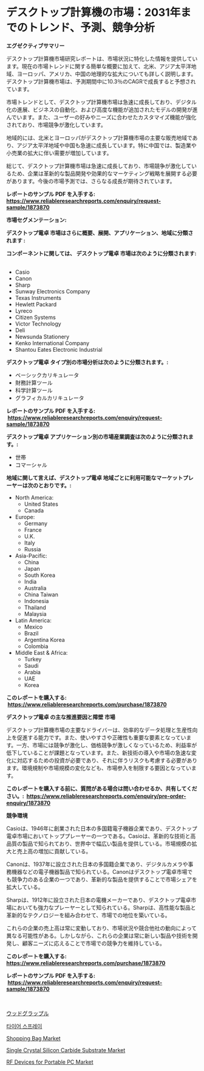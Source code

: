 <p><h1>デスクトップ計算機の市場：2031年までのトレンド、予測、競争分析</h1></p><p><strong>エグゼクティブサマリー</strong></p>
<p><p>デスクトップ計算機市場研究レポートは、市場状況に特化した情報を提供しています。現在の市場トレンドに関する簡単な概要に加えて、北米、アジア太平洋地域、ヨーロッパ、アメリカ、中国の地理的な拡大についても詳しく説明します。デスクトップ計算機市場は、予測期間中に10.3％のCAGRで成長すると予想されています。</p><p>市場トレンドとして、デスクトップ計算機市場は急速に成長しており、デジタル化の進展、ビジネスの自動化、および高度な機能が追加されたモデルの開発が進んでいます。また、ユーザーの好みやニーズに合わせたカスタマイズ機能が強化されており、市場競争が激化しています。</p><p>地域的には、北米とヨーロッパがデスクトップ計算機市場の主要な販売地域であり、アジア太平洋地域や中国も急速に成長しています。特に中国では、製造業や小売業の拡大に伴い需要が増加しています。</p><p>総じて、デスクトップ計算機市場は急速に成長しており、市場競争が激化しているため、企業は革新的な製品開発や効果的なマーケティング戦略を展開する必要があります。今後の市場予測では、さらなる成長が期待されています。</p></p>
<p><strong>レポートのサンプル PDF を入手する: <a href="https://www.reliableresearchreports.com/enquiry/request-sample/1873870">https://www.reliableresearchreports.com/enquiry/request-sample/1873870</a></strong></p>
<p><strong>市場セグメンテーション:</strong></p>
<p><strong> デスクトップ電卓 市場はさらに概要、展開、アプリケーション、地域に分類されます :</strong></p>
<p><strong>コンポーネントに関しては、 デスクトップ電卓 市場は次のように分類されます: &nbsp;</strong></p>
<p><ul><li>Casio</li><li>Canon</li><li>Sharp</li><li>Sunway Electronics Company</li><li>Texas Instruments</li><li>Hewlett Packard</li><li>Lyreco</li><li>Citizen Systems</li><li>Victor Technology</li><li>Deli</li><li>Newsunda Stationery</li><li>Kenko International Company</li><li>Shantou Eates Electronic Industrial</li></ul></p>
<p><strong> デスクトップ電卓 タイプ別の市場分析は次のように分類されます。:</strong></p>
<p><ul><li>ベーシックカリキュレータ</li><li>財務計算ツール</li><li>科学計算ツール</li><li>グラフィカルカリキュレータ</li></ul></p>
<p><strong>レポートのサンプル PDF を入手する: &nbsp;<a href="https://www.reliableresearchreports.com/enquiry/request-sample/1873870">https://www.reliableresearchreports.com/enquiry/request-sample/1873870</a></strong></p>
<p><strong> デスクトップ電卓 アプリケーション別の市場産業調査は次のように分類されます。:</strong></p>
<p><ul><li>世帯</li><li>コマーシャル</li></ul></p>
<p><strong>地域に関して言えば、デスクトップ電卓 地域ごとに利用可能なマーケットプレーヤーは次のとおりです。:</strong></p>
<p><ul>
    <li>
        North America:
        <ul>
            <li>United States</li>
            <li>Canada</li>
        </ul>
    </li>
    <li>
        Europe:
        <ul>
            <li>Germany</li>
            <li>France</li>
            <li>U.K.</li>
            <li>Italy</li>
            <li>Russia</li>
        </ul>
    </li>
    <li>
        Asia-Pacific:
        <ul>
            <li>China</li>
            <li>Japan</li>
            <li>South Korea</li>
            <li>India</li>
            <li>Australia</li>
            <li>China Taiwan</li>
            <li>Indonesia</li>
            <li>Thailand</li>
            <li>Malaysia</li>
        </ul>
    </li>
    <li>
        Latin America:
        <ul>
            <li>Mexico</li>
            <li>Brazil</li>
            <li>Argentina Korea</li>
            <li>Colombia</li>
        </ul>
    </li>
    <li>
        Middle East & Africa:
        <ul>
            <li>Turkey</li>
            <li>Saudi</li>
            <li>Arabia</li>
            <li>UAE</li>
            <li>Korea</li>
        </ul>
    </li>
    </ul></p>
<p><strong>このレポートを購入する: &nbsp;<a href="https://www.reliableresearchreports.com/purchase/1873870">https://www.reliableresearchreports.com/purchase/1873870</a></strong></p>
<p><strong>デスクトップ電卓 の主な推進要因と障壁 市場</strong></p>
<p><p>デスクトップ計算機市場の主要なドライバーは、効率的なデータ処理と生産性向上を促進する能力です。また、使いやすさや正確性も重要な要素となっています。一方、市場には競争が激化し、価格競争が激しくなっているため、利益率が低下していることが課題となっています。また、新技術の導入や市場の急速な変化に対応するための投資が必要であり、それに伴うリスクも考慮する必要があります。環境規制や市場規模の変化なども、市場参入を制限する要因となっています。</p></p>
<p><strong>このレポートを購入する前に、質問がある場合は問い合わせるか、共有してください。:&nbsp; <a href="https://www.reliableresearchreports.com/enquiry/pre-order-enquiry/1873870">https://www.reliableresearchreports.com/enquiry/pre-order-enquiry/1873870</a></strong></p>
<p><strong>競争環境</strong></p>
<p><p>Casioは、1946年に創業された日本の多国籍電子機器企業であり、デスクトップ電卓市場においてトッププレーヤーの一つである。Casioは、革新的な技術と高品質の製品で知られており、世界中で幅広い製品を提供している。市場規模の拡大と売上高の増加に貢献している。</p><p>Canonは、1937年に設立された日本の多国籍企業であり、デジタルカメラや事務機器などの電子機器製品で知られている。Canonはデスクトップ電卓市場でも競争力のある企業の一つであり、革新的な製品を提供することで市場シェアを拡大している。</p><p>Sharpは、1912年に設立された日本の電機メーカーであり、デスクトップ電卓市場においても強力なプレーヤーとして知られている。Sharpは、高性能な製品と革新的なテクノロジーを組み合わせて、市場での地位を築いている。</p><p>これらの企業の売上高は常に変動しており、市場状況や競合他社の動向によって異なる可能性がある。しかしながら、これらの企業は常に新しい製品や技術を開発し、顧客ニーズに応えることで市場での競争力を維持している。</p></p>
<p><strong>このレポートを購入する: &nbsp; <a href="https://www.reliableresearchreports.com/purchase/1873870">https://www.reliableresearchreports.com/purchase/1873870</a></strong></p>
<p><strong>レポートのサンプル PDF を入手する: &nbsp;<a href="https://www.reliableresearchreports.com/enquiry/request-sample/1873870">https://www.reliableresearchreports.com/enquiry/request-sample/1873870</a></strong><strong></strong></p>
<p>&nbsp;</p>
<p><p><a href="https://github.com/zekaoe592392/Market-Research-Report-List-1/blob/main/70355392884.md">ウッドグラップル</a></p><p><a href="https://github.com/vs10l4sfg5c/Market-Research-Report-List-1/blob/main/70514192517.md">타이어 스프레이</a></p><p><a href="https://github.com/bmorecock/Market-Research-Report-List-2/blob/main/shopping-bag-market.md">Shopping Bag Market</a></p><p><a href="https://issuu.com/reportprime-2/docs/single-crystal-silicon-carbide-substrate-market-si">Single Crystal Silicon Carbide Substrate Market</a></p><p><a href="https://view.publitas.com/reportprime-1/rf-devices-for-portable-pc-market-research-report-unlocks-analysis-on-the-market-financial-status-market-size-and-market-revenue-upto-2031/">RF Devices for Portable PC Market</a></p></p>